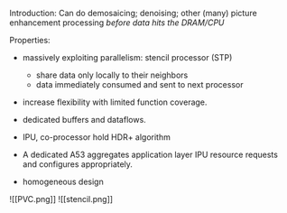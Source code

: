 Introduction: Can do demosaicing; denoising; other (many) picture enhancement processing *before data hits the DRAM/CPU*

Properties: 
- massively exploiting parallelism: stencil processor (STP) 
	- share data only locally to their neighbors
	- data immediately consumed and sent to next processor
- increase flexibility with limited function coverage. 
- dedicated buffers and dataflows. 

- IPU, co-processor hold HDR+ algorithm
- A dedicated A53 aggregates application layer IPU resource requests and configures appropriately. 
- homogeneous design

![[PVC.png]]
![[stencil.png]]

